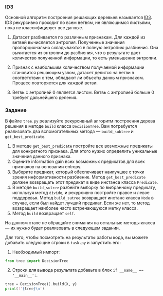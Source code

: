 ### ID3

Основной алгоритм построения решающих деревьев называется [ID3](https://ru.wikipedia.org/wiki/ID3_(%D0%B0%D0%BB%D0%B3%D0%BE%D1%80%D0%B8%D1%82%D0%BC)). ID3 
рекурсивно проходит по всем ветвям, не являющимся листьями, пока не классифицирует все данные.

1. Датасет разбивается по различным признакам. 
   Для каждой из ветвей вычисляется энтропия. Полученные значения пропорционально складываются в полную энтропию разбиения. Она вычитается из энтропии до разбиения, что в результате дает количество полученной информации, то есть уменьшение энтропии.
    
2. Признак с наибольшим количеством получаемой информации становится решающим узлом, датасет делится на ветви в соответствии с тем, обладают ли объекты данным признаком. Процесс повторяется для каждой ветви.
   
3. Ветвь с энтропией 0 является листом.
   Ветвь с энтропией больше 0 требует дальнейшего деления.



### Задание


В файле `tree.py` реализуйте рекурсивный алгоритм построения дерева решения в методе
`build` класса `DecisionTree`. Вам потребуется реализовать два вспомогательных 
метода &mdash; `build_subtree` и `get_best_predicate`.
1. В методе `get_best_predicate` постройте все возможные предикаты для конкретного 
   признака. Для этого нужно определить уникальные значения данного признака.
2. Оцените information gain всех возможных предикатов для всех признаков на основании entropy.
3. Выберите предикат, который обеспечивает наилучшее с точки зрения информативности 
   разбиение. Метод `get_best_predicate` должен возвращать этот предикат в виде инстанса 
   класса `Predicate`.
4. В методе `build_sutree` разбейте выборку по выбранному предикату, используя 
   метод `divide`, и рекурсивно постройте правое и левое поддеревья. Метод `build_sutree` 
   возвращает инстанс класса `Node` в случае, если был найдет лучший предикат. 
   Если же нет, то метод возвращает наиболее часто встречающуюся метку класса.
5. Метод `build` возвращает `self`.
 
На данном этапе не обращайте внимания на остальные методы класса &mdash; их нужно будет реализовать 
в следующем задании. 

Для того, чтобы посмотреть на результаты работы кода, вы можете добавить
следующие строки в `task.py` и запустить его:
1. Необходимый импорт:
 ```python
from tree import DecisionTree  
```
2. Строки для вывода результата добавьте в блок `if __name__ == '__main__':`.
```python
tree = DecisionTree().build(X, y) 
print(f'{tree}\n')
```